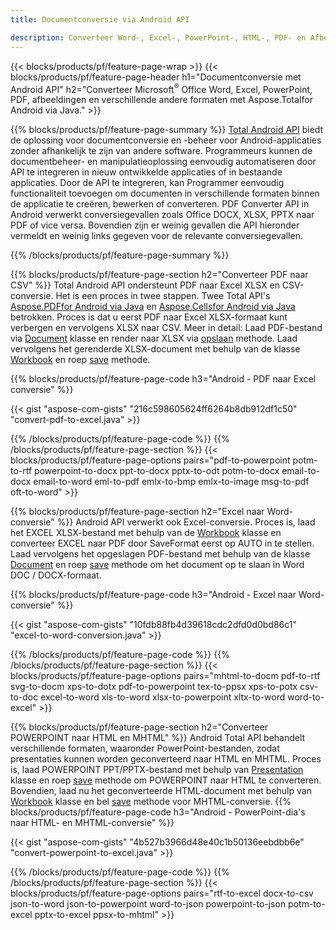 ```yaml
---
title: Documentconversie via Android API 

description: Converteer Word-, Excel-, PowerPoint-, HTML-, PDF- en Afbeeldingsformaten met behulp van de Android-conversie-API. Android converteert Office docx, xlsx, pptx naar PDF. 
---
```


{{< blocks/products/pf/feature-page-wrap >}}
{{< blocks/products/pf/feature-page-header h1="Documentconversie met Android API" h2="Converteer Microsoft<sup>&reg;</sup> Office Word, Excel, PowerPoint, PDF, afbeeldingen en verschillende andere formaten met Aspose.Totalfor Android via Java." >}}

{{% blocks/products/pf/feature-page-summary %}}
[Total Android API](https://products.aspose.com/total/android-java/) biedt de oplossing voor documentconversie en -beheer voor Android-applicaties zonder afhankelijk te zijn van andere software. Programmeurs kunnen de documentbeheer- en manipulatieoplossing eenvoudig automatiseren door API te integreren in nieuw ontwikkelde applicaties of in bestaande applicaties. Door de API te integreren, kan Programmer eenvoudig functionaliteit toevoegen om documenten in verschillende formaten binnen de applicatie te creëren, bewerken of converteren. PDF Converter API in Android verwerkt conversiegevallen zoals Office DOCX, XLSX, PPTX naar PDF of vice versa. Bovendien zijn er weinig gevallen die API hieronder vermeldt en weinig links gegeven voor de relevante conversiegevallen. 

{{% /blocks/products/pf/feature-page-summary  %}}

{{% blocks/products/pf/feature-page-section  h2="Converteer PDF naar CSV" %}}
Total Android API ondersteunt PDF naar Excel XLSX en CSV-conversie. Het is een proces in twee stappen. Twee Total API's [Aspose.PDFfor Android via Java](https://products.aspose.com/pdf/android-java/) en [Aspose.Cellsfor Android via Java](https://products.aspose.com/cellen/android-java/) betrokken. Proces is dat u eerst PDF naar Excel XLSX-formaat kunt verbergen en vervolgens XLSX naar CSV. Meer in detail: Laad PDF-bestand via [Document](https://reference.aspose.com/pdf/java/com.aspose.pdf/Document) klasse en render naar XLSX via [opslaan](https://reference.aspose.com/pdf/java/com.aspose.pdf/Document#save-java.lang.String-com.aspose.pdf.SaveOptions-) methode. Laad vervolgens het gerenderde XLSX-document met behulp van de klasse [Workbook](https://reference.aspose.com/cells/java/com.aspose.cells/Workbook) en roep [save](https://reference.aspose.com/cells/java/com.aspose.cells/workbook#save(java.lang.String,%20com.aspose.cells.SaveOptions)) methode.

{{% blocks/products/pf/feature-page-code h3="Android - PDF naar Excel conversie" %}}

{{< gist "aspose-com-gists" "216c598605624ff6264b8db912df1c50" "convert-pdf-to-excel.java" >}}

{{% /blocks/products/pf/feature-page-code  %}}
{{% /blocks/products/pf/feature-page-section %}}
{{< blocks/products/pf/feature-page-options pairs="pdf-to-powerpoint potm-to-rtf powerpoint-to-docx ppt-to-docx pptx-to-odt potm-to-docx email-to-docx email-to-word eml-to-pdf emlx-to-bmp emlx-to-image msg-to-pdf oft-to-word" >}}


{{% blocks/products/pf/feature-page-section  h2="Excel naar Word-conversie" %}}
Android API verwerkt ook Excel-conversie. Proces is, laad het EXCEL XLSX-bestand met behulp van de [Workbook](https://reference.aspose.com/cells/java/com.aspose.cells/Workbook) klasse en converteer EXCEL naar PDF door SaveFormat eerst op AUTO in te stellen. Laad vervolgens het opgeslagen PDF-bestand met behulp van de klasse [Document](https://reference.aspose.com/pdf/java/com.aspose.pdf/Document) en roep [save](https://reference.aspose.com/pdf/java/com.aspose.pdf/Document#save-java.lang.String-com.aspose.pdf.SaveOptions-) methode om het document op te slaan in Word DOC / DOCX-formaat.

{{% blocks/products/pf/feature-page-code h3="Android - Excel naar Word-conversie" %}}

{{< gist "aspose-com-gists" "10fdb88fb4d39618cdc2dfd0d0bd86c1" "excel-to-word-conversion.java" >}}

{{% /blocks/products/pf/feature-page-code  %}}
{{% /blocks/products/pf/feature-page-section %}}
{{< blocks/products/pf/feature-page-options pairs="mhtml-to-docm pdf-to-rtf svg-to-docm xps-to-dotx pdf-to-powerpoint tex-to-ppsx xps-to-potx csv-to-doc excel-to-word xls-to-word xlsx-to-powerpoint xltx-to-word word-to-excel" >}}

{{% blocks/products/pf/feature-page-section  h2="Converteer POWERPOINT naar HTML en MHTML" %}}
Android Total API behandelt verschillende formaten, waaronder PowerPoint-bestanden, zodat presentaties kunnen worden geconverteerd naar HTML en MHTML. Proces is, laad POWERPOINT PPT/PPTX-bestand met behulp van [Presentation](https://reference.aspose.com/slides/java/com.aspose.slides/Presentation) klasse en roep [save](https://reference.aspose.com/slides/java/com.aspose.slides/Presentation#save-java.lang.String-int-com.aspose.slides.ISaveOptions-) methode om POWERPOINT naar HTML te converteren. Bovendien, laad nu het geconverteerde HTML-document met behulp van [Workbook](https://reference.aspose.com/cells/java/com.aspose.cells/Workbook) klasse en bel [save](https://reference.aspose.com/cells/java/com.aspose.cells/) methode voor MHTML-conversie. 
{{% blocks/products/pf/feature-page-code h3="Android - PowerPoint-dia's naar HTML- en MHTML-conversie" %}}

{{< gist "aspose-com-gists" "4b527b3966d48e40c1b50136eebdbb6e" "convert-powerpoint-to-excel.java" >}}


{{% /blocks/products/pf/feature-page-code  %}}
{{% /blocks/products/pf/feature-page-section %}}
{{< blocks/products/pf/feature-page-options pairs="rtf-to-excel docx-to-csv json-to-word json-to-powerpoint word-to-json powerpoint-to-json potm-to-excel pptx-to-excel ppsx-to-mhtml" >}}